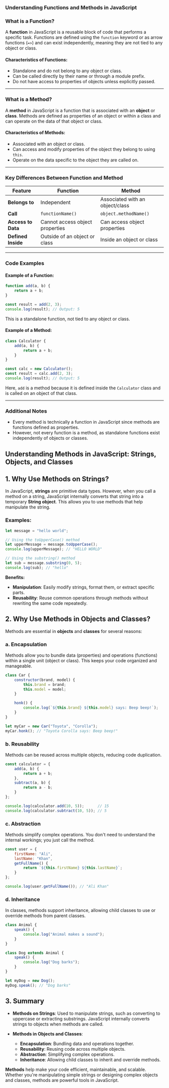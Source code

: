 ### Understanding Functions and Methods in JavaScript

### What is a Function?

A **function** in JavaScript is a reusable block of code that performs a specific task. Functions are defined using the `function` keyword or as arrow functions (`=>`) and can exist independently, meaning they are not tied to any object or class.

#### Characteristics of Functions:
- Standalone and do not belong to any object or class.
- Can be called directly by their name or through a module prefix.
- Do not have access to properties of objects unless explicitly passed.

---

### What is a Method?

A **method** in JavaScript is a function that is associated with an **object** or **class**. Methods are defined as properties of an object or within a class and can operate on the data of that object or class.

#### Characteristics of Methods:
- Associated with an object or class.
- Can access and modify properties of the object they belong to using `this`.
- Operate on the data specific to the object they are called on.

---

### Key Differences Between Function and Method

| Feature                | Function                         | Method                         |
|-------------------------|-----------------------------------|--------------------------------|
| **Belongs to**          | Independent                     | Associated with an object/class|
| **Call**               | `functionName()`                | `object.methodName()`         |
| **Access to Data**      | Cannot access object properties  | Can access object properties  |
| **Defined Inside**      | Outside of an object or class    | Inside an object or class     |

---

### Code Examples

#### Example of a Function:
```javascript
function add(a, b) {
    return a + b;
}

const result = add(2, 3);
console.log(result); // Output: 5
```

This is a standalone function, not tied to any object or class.

#### Example of a Method:
```javascript
class Calculator {
    add(a, b) {
        return a + b;
    }
}

const calc = new Calculator();
const result = calc.add(2, 3);
console.log(result); // Output: 5
```

Here, `add` is a method because it is defined inside the `Calculator` class and is called on an object of that class.

---

### Additional Notes

- Every method is technically a function in JavaScript since methods are functions defined as properties.
- However, not every function is a method, as standalone functions exist independently of objects or classes.


## Understanding Methods in JavaScript: Strings, Objects, and Classes

## 1. Why Use Methods on Strings?

In JavaScript, **strings** are primitive data types. However, when you call a method on a string, JavaScript internally converts that string into a temporary **String object**. This allows you to use methods that help manipulate the string.

### Examples:

```javascript
let message = "hello world";

// Using the toUpperCase() method
let upperMessage = message.toUpperCase();
console.log(upperMessage); // "HELLO WORLD"

// Using the substring() method
let sub = message.substring(0, 5);
console.log(sub); // "hello"
```

**Benefits:**

- **Manipulation**: Easily modify strings, format them, or extract specific parts.
- **Reusability**: Reuse common operations through methods without rewriting the same code repeatedly.

## 2. Why Use Methods in Objects and Classes?

Methods are essential in **objects** and **classes** for several reasons:

### a. Encapsulation

Methods allow you to bundle data (properties) and operations (functions) within a single unit (object or class). This keeps your code organized and manageable.

```javascript
class Car {
    constructor(brand, model) {
        this.brand = brand;
        this.model = model;
    }

    honk() {
        console.log(`${this.brand} ${this.model} says: Beep beep!`);
    }
}

let myCar = new Car("Toyota", "Corolla");
myCar.honk(); // "Toyota Corolla says: Beep beep!"
```

### b. Reusability

Methods can be reused across multiple objects, reducing code duplication.

```javascript
const calculator = {
    add(a, b) {
        return a + b;
    },
    subtract(a, b) {
        return a - b;
    }
};

console.log(calculator.add(10, 5));      // 15
console.log(calculator.subtract(10, 5)); // 5
```

### c. Abstraction

Methods simplify complex operations. You don't need to understand the internal workings; you just call the method.

```javascript
const user = {
    firstName: "Ali",
    lastName: "Khan",
    getFullName() {
        return `${this.firstName} ${this.lastName}`;
    }
};

console.log(user.getFullName()); // "Ali Khan"
```

### d. Inheritance

In classes, methods support inheritance, allowing child classes to use or override methods from parent classes.

```javascript
class Animal {
    speak() {
        console.log("Animal makes a sound");
    }
}

class Dog extends Animal {
    speak() {
        console.log("Dog barks");
    }
}

let myDog = new Dog();
myDog.speak(); // "Dog barks"
```

## 3. Summary

- **Methods on Strings**: Used to manipulate strings, such as converting to uppercase or extracting substrings. JavaScript internally converts strings to objects when methods are called.
  
- **Methods in Objects and Classes**:
  - **Encapsulation**: Bundling data and operations together.
  - **Reusability**: Reusing code across multiple objects.
  - **Abstraction**: Simplifying complex operations.
  - **Inheritance**: Allowing child classes to inherit and override methods.

**Methods** help make your code efficient, maintainable, and scalable. Whether you're manipulating simple strings or designing complex objects and classes, methods are powerful tools in JavaScript.


